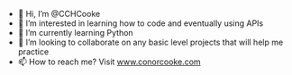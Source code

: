 - 👋 Hi, I’m @CCHCooke
- 👀 I’m interested in learning how to code and eventually using APIs
- 🌱 I’m currently learning Python
- 💞️ I’m looking to collaborate on any basic level projects that will help me practice
- 📫 How to reach me? Visit www.conorcooke.com

<!---
CCHCooke/CCHCooke is a ✨ special ✨ repository because its `README.md` (this file) appears on your GitHub profile.
You can click the Preview link to take a look at your changes.
--->
